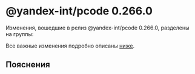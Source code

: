 # @yandex-int/pcode 0.266.0

<!-- ЧЕЛОВЕЧЕСКОЕ ВСТУПЛЕНИЕ -->

Изменения, вошедшие в релиз @yandex-int/pcode 0.266.0, разделены на группы:

Все важные изменения подробно описаны [ниже](#Пояснения).

## Пояснения

